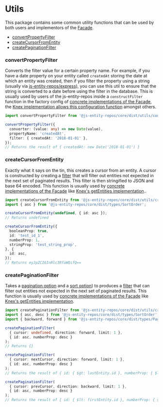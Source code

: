 # Utils

This package contains some common utility functions that can be used by both users and implementors of the [Facade](./facade.md#facade).

- [convertPropertyFilter](#convertpropertyfilter)
- [createCursorFromEntity](#createcursorfromentity)
- [createPaginationFilter](#createpaginationfilter)

### convertPropertyFilter
Converts the filter value for a certain property name. For example, if you have a date property on your entity called `createdAt` storing the date at which an entity was created, then if you filter the property using a string (usually via [js-entity-repos/express](https://github.com/js-entity-repos/express)), you can use this util to ensure that the string is converted to a date before using the filter in the database. This is usually used by users of the js-entity-repos inside a `constructFilter` function in the factory config of [concrete implementations of the Facade](./facade.md#facade), the [Knex implementation allows this configuration function](https://github.com/js-entity-repos/knex#construct-the-facade) amongst others.

```ts
import convertPropertyFilter from '@js-entity-repos/core/dist/utils/convertPropertyFilter';

convertPropertyFilter({
  converter: (value: any) => new Date(value),
  propertyName: 'createdAt',
  filter: { createdAt: '2018-01-01' },
});
// Returns the result of { createdAt: new Date('2018-01-01') }
```

### createCursorFromEntity
Exactly what it says on the tin, this creates a cursor from an entity. A cursor is constructed by creating a [filter](./options#filter) that will filter out entities not expected in the next set of paginated results. This filter is then stringified to JSON and base 64 encoded. This function is usually used by [concrete implementations of the Facade](./facade.md#facade) like [Knex's getEntities implementation](https://github.com/js-entity-repos/knex/blob/master/src/functions/getEntities.ts).. 

```ts
import createCursorFromEntity from '@js-entity-repos/core/dist/utils/createCursorFromEntity';
import { asc } from '@js-entity-repos/core/dist/types/SortOrder';

createCursorFromEntity(undefined, { id: asc });
// Returns undefined

createCursorFromEntity({
  booleanProp: true,
  id: 'test_id_1',
  numberProp: 1,
  stringProp: 'test_string_prop',
}, {
  id: asc,
});
// Returns eyJpZCI6InRlc3RfaWQifQ==
```

### createPaginationFilter
Takes a [pagination option](./options#pagination) and a [sort option](./options#sort)) to produces a [filter](./options#filter) that can filter out entities not expected in the next set of paginated results. This function is usually used by [concrete implementations of the Facade](./facade.md#facade) like [Knex's getEntities implementation](https://github.com/js-entity-repos/knex/blob/master/src/functions/getEntities.ts).

```ts
import createPaginationFilter from '@js-entity-repos/core/dist/utils/createPaginationFilter';
import { asc, desc } from '@js-entity-repos/core/dist/types/SortOrder';
import { backward, forward } from '@js-entity-repos/core/dist/types/PaginationDirection';

createPaginationFilter(
  { cursor: undefined, direction: forward, limit: 1 },
  { id: asc, numberProp: desc }
);
// Returns {}

createPaginationFilter(
  { cursor: nextCursor, direction: forward, limit: 1 },
  { id: asc, numberProp: desc }
);
// Returns the result of { id: { $gt: lastEntity.id }, numberProp: { $lte: lastEntity.numberProp } }

createPaginationFilter(
  { cursor: prevCursor, direction: backward, limit: 1 },
  { id: asc, numberProp: desc }
);
// Returns the result of { id: { $lt: firstEntity.id }, numberProp: { $gte: firstEntity.numberProp } }
```
